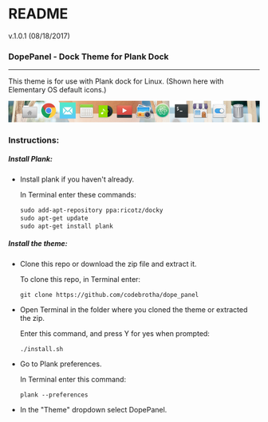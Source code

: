 # README #

v.1.0.1 (08/18/2017)


### DopePanel - Dock Theme for Plank Dock
---
This theme is for use with Plank dock for Linux. (Shown here with Elementary OS default icons.)

![DopePanel](/DopePanel.png)

### Instructions:

##### Install Plank:
* Install plank if you haven't already.

  In Terminal enter these commands:
  ```
  sudo add-apt-repository ppa:ricotz/docky
  sudo apt-get update
  sudo apt-get install plank
  ```
##### Install the theme:
* Clone this repo or download the zip file and extract it.

  To clone this repo, in Terminal enter:
  ```
  git clone https://github.com/codebrotha/dope_panel
  ```

* Open Terminal in the folder where you cloned the theme or extracted the zip.

  Enter this command, and press Y for yes when prompted:
  ```
  ./install.sh
  ```

* Go to Plank preferences.

  In Terminal enter this command:
  ```
  plank --preferences
  ```
* In the "Theme" dropdown select DopePanel.
